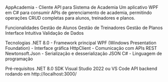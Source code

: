 AppAcademia - Cliente API para Sistema de Academia
Um aplicativo WPF em C# para consumir APIs de gerenciamento de academia, permitindo operações CRUD completas para alunos, treinadores e planos.

Funcionalidades
Gestão de Alunos
Gestão de Treinadores
Gestão de Planos
Interface Intuitiva
Validação de Dados

Tecnologias
.NET 8.0 - Framework principal
WPF (Windows Presentation Foundation) - Interface gráfica
HttpClient - Comunicação com APIs REST
Newtonsoft.Json - Serialização e desserialização JSON
C# - Linguagem de programação

Pré-requisitos
.NET 8.0 SDK
Visual Studio 2022 ou VS Code
API backend rodando em http://localhost:3000/
